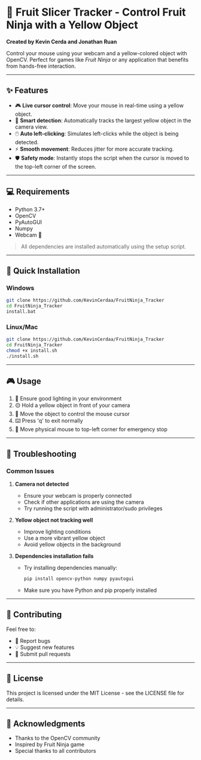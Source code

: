 # 🍌 Fruit Slicer Tracker - Control Fruit Ninja with a Yellow Object  
**Created by Kevin Cerda and Jonathan Ruan**

Control your mouse using your webcam and a yellow-colored object with OpenCV. Perfect for games like *Fruit Ninja* or any application that benefits from hands-free interaction.

---

## ✨ Features

- 🎮 **Live cursor control**: Move your mouse in real-time using a yellow object.
- 🎯 **Smart detection**: Automatically tracks the largest yellow object in the camera view.
- 🖱️ **Auto left-clicking**: Simulates left-clicks while the object is being detected.
- ⚡ **Smooth movement**: Reduces jitter for more accurate tracking.
- 🛡️ **Safety mode**: Instantly stops the script when the cursor is moved to the top-left corner of the screen.

---

## 💻 Requirements

- Python 3.7+
- OpenCV
- PyAutoGUI
- Numpy
- Webcam 📸

> All dependencies are installed automatically using the setup script.

---

## 🚀 Quick Installation

### Windows
```bash
git clone https://github.com/KevinCerdaa/FruitNinja_Tracker
cd FruitNinja_Tracker
install.bat
```

### Linux/Mac
```bash
git clone https://github.com/KevinCerdaa/FruitNinja_Tracker
cd FruitNinja_Tracker
chmod +x install.sh
./install.sh
```

---

## 🎮 Usage

1. 🔆 Ensure good lighting in your environment
2. 🟡 Hold a yellow object in front of your camera
3. 🎯 Move the object to control the mouse cursor
4. ⌨️ Press 'q' to exit normally
5. 🛑 Move physical mouse to top-left corner for emergency stop

---

## 🔧 Troubleshooting

### Common Issues

1. **Camera not detected**
   - Ensure your webcam is properly connected
   - Check if other applications are using the camera
   - Try running the script with administrator/sudo privileges

2. **Yellow object not tracking well**
   - Improve lighting conditions
   - Use a more vibrant yellow object
   - Avoid yellow objects in the background

3. **Dependencies installation fails**
   - Try installing dependencies manually:
     ```bash
     pip install opencv-python numpy pyautogui
     ```
   - Make sure you have Python and pip properly installed

---

## 🤝 Contributing

Feel free to:
- 🐛 Report bugs
- 💡 Suggest new features
- 🔧 Submit pull requests

---

## 📜 License

This project is licensed under the MIT License - see the LICENSE file for details.

---

## 🙏 Acknowledgments

- Thanks to the OpenCV community
- Inspired by Fruit Ninja game
- Special thanks to all contributors
